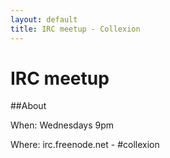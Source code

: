 ```yaml
---
layout: default
title: IRC meetup - Collexion
---
```


# IRC meetup

##About


When: Wednesdays 9pm

Where: irc.freenode.net - #collexion